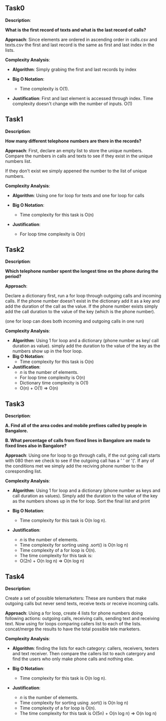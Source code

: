 ## Task0

**Description**:

**What is the first record of texts and what is the last record of calls?**

**Approach**: Since elements are ordered in ascending order in calls.csv and texts.csv the first and last record is the same as first and last index in the lists.

**Complexity Analysis**:

- **Algorithm**: Simply grabing the first and last records by index
- **Big O Notation**:

  - Time complexity is O(1).

- **Justification**: First and last element is accessed through index. Time complexity doesn't change with the number of inputs. O(1)

## Task1

**Description**:

**How many different telephone numbers are there in the records?**

**Approach**: First, declare an empty list to store the unique numbers.
Compare the numbers in calls and texts to see if they exist in the unique numbers list.

If they don't exist we simply appened the number to the list of unique numbers.

**Complexity Analysis**:

- **Algorithm**: Using one for loop for texts and one for loop for calls

- **Big O Notation**:
  - Time complexity for this task is O(n)
- **Justification**:
  - For loop time complexity is O(n)

## Task2

**Description**:

**Which telephone number spent the longest time on the phone
during the period?**

**Approach**:

Declare a dictionary first, run a for loop through outgoing calls and incoming calls. If the phone number doesn't exist in the dictionary add it as a key and add the duration of the call as the value.
If the phone number exists simply add the call duration to the value of the key (which is the phone number).

(one for loop can does both incoming and outgoing calls in one run)

**Complexity Analysis**:

- **Algorithm**: Using 1 for loop and a dictionary (phone number as key/ call duration as value). simply add the duration to the value of the key as the numbers show up in the foor loop.
- **Big O Notation**:
  - Time complexity for this task is O(n)
- **Justification**:
  - $n$ is the number of elements.
  - For loop time complexity is O(n)
  - Dictionary time complexity is O(1)
  - O(n) + O(1) => O(n)

## Task3

**Description**:

**A. Find all of the area codes and mobile prefixes called by people in Bangalore.**

**B. What percentage of calls from fixed lines in Bangalore are made to fixed lines also in Bangalore?**

**Approach**: Using one for loop to go through calls, if the out going call starts with 080 then we check to see if the outgoing call has a ' ' or '('. If any of the conditions met we simply add the reciving phone number to the coresponding list.

**Complexity Analysis**:

- **Algorithm**: Using 1 for loop and a dictionary (phone number as keys and call duration as values). Simply add the duration to the value of the key as the numbers shows up in the for loop. Sort the final list and print
- **Big O Notation**:

  - Time complexity for this task is O(n log n).

- **Justification**:

  - $n$ is the number of elements.
  - Time complexity for sorting using .sort() is O(n log n)
  - Time complexity of a for loop is O(n).
  - The time complexity for this task is:
  - O(2n) + O(n log n) => O(n log n)

## Task4

**Description**:

Create a set of possible telemarketers:
These are numbers that make outgoing calls but never send texts,
receive texts or receive incoming calls.

**Approach**: Using a for loop, create 4 lists for phone numbers doing following actions: outgoing calls, receiving calls, sending text and receiving text. Now using for loops comparing callers list to each of the lists. concat/merge the results to have the total possible tele marketers.

**Complexity Analysis**:

- **Algorithm**: finding the lists for each category: callers, receivers, texters and text receiver. Then compare the callers list to each catergory and find the users who only make phone calls and nothing else.

- **Big O Notation**:

  - Time complexity for this task is O(n log n).

- **Justification**:
  - $n$ is the number of elements.
  - Time complexity for sorting using .sort() is O(n log n)
  - Time complexity of a for loop is O(n).
  - The time complexity for this task is O(5n) + O(n log n) => O(n log n)
